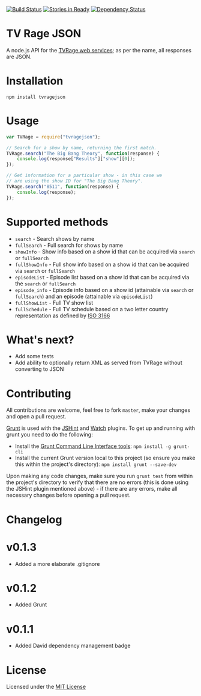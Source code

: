 [![Build Status](https://travis-ci.org/AnSavvides/tvrage-json.png)](https://travis-ci.org/AnSavvides/tvrage-json)
[![Stories in Ready](https://badge.waffle.io/AnSavvides/tvrage-json.png)](http://waffle.io/AnSavvides/tvrage-json)
[![Dependency Status](https://david-dm.org/AnSavvides/tvrage-json.png)](https://david-dm.org/AnSavvides/tvrage-json)

# TV Rage JSON

A node.js API for the [TVRage web services](http://services.tvrage.com/info.php?page=main); as per the name, all responses are JSON.

# Installation

`npm install tvragejson`

# Usage

```js
var TVRage = require("tvragejson");

// Search for a show by name, returning the first match.
TVRage.search("The Big Bang Theory", function(response) {
    console.log(response["Results"]["show"][0]);
});

// Get information for a particular show - in this case we
// are using the show ID for "The Big Bang Theory".
TVRage.search("8511", function(response) {
    console.log(response);
});

```

# Supported methods
* `search` - Search shows by name
* `fullSearch` - Full search for shows by name
* `showInfo` - Show info based on a show id that can be acquired via `search` or `fullSearch`
* `fullShowInfo` - Full show info based on a show id that can be acquired via `search` or `fullSearch`
* `episodeList` - Episode list based on a show id that can be acquired via the `search` or `fullSearch`
* `episode_info` - Episode info based on a show id (attainable via `search` or `fullSearch`) and an episode (attainable via `episodeList`)
* `fullShowList` - Full TV show list
* `fullSchedule` - Full TV schedule based on a two letter country representation as defined by [ISO 3166](http://www.iso.org/iso/country_codes)

# What's next?
* Add some tests
* Add ability to optionally return XML as served from TVRage without converting to JSON

# Contributing
All contributions are welcome, feel free to fork `master`, make your changes and open a pull request.

[Grunt](http://gruntjs.com/) is used with the [JSHint](https://github.com/gruntjs/grunt-contrib-jshint) and [Watch](https://github.com/gruntjs/grunt-contrib-watch) plugins.
To get up and running with grunt you need to do the following:

* Install the [Grunt Command Line Interface tools](https://github.com/gruntjs/grunt-cli):
`npm install -g grunt-cli`
* Install the current Grunt version local to this project (so ensure you make this within the project's directory):
`npm install grunt --save-dev`

Upon making any code changes, make sure you run `grunt test` from within the project's directory to verify that there are no errors (this is done using the JSHint plugin mentioned above) - if there are any errors, make all necessary changes before opening a pull request.

# Changelog

# v0.1.3
- Added a more elaborate .gitignore

# v0.1.2
- Added Grunt

# v0.1.1
- Added David dependency management badge

# License
Licensed under the [MIT License](http://opensource.org/licenses/MIT)